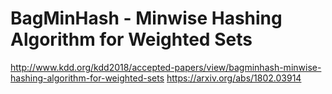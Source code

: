# BagMinHash - Minwise Hashing Algorithm for Weighted Sets

http://www.kdd.org/kdd2018/accepted-papers/view/bagminhash-minwise-hashing-algorithm-for-weighted-sets
https://arxiv.org/abs/1802.03914

